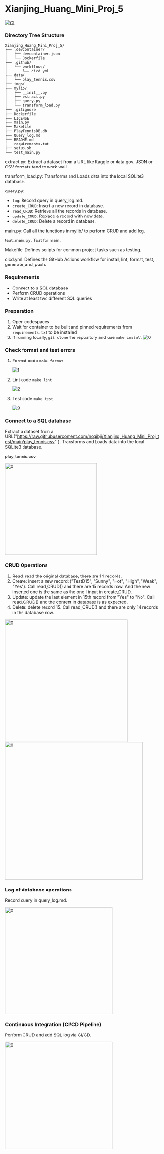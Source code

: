 # Xianjing_Huang_Mini_Proj_5
[![CI](https://github.com/nogibjj/Xianjing_Huang_Mini_Proj_5/actions/workflows/cicd.yml/badge.svg)](https://github.com/nogibjj/Xianjing_Huang_Mini_Proj_5/actions/workflows/cicd.yml)

### Directory Tree Structure
```
Xianjing_Huang_Mini_Proj_5/
├── .devcontainer/
│   ├── devcontainer.json
│   └── Dockerfile
├── .github/
│   └── workflows/
│       └── cicd.yml
├── data/
│   └── play_tennis.csv
├── imgs/
├── mylib/
│   ├── __init__.py
│   ├── extract.py
│   ├── query.py
│   └── transform_load.py
├── .gitignore
├── Dockerfile
├── LICENSE
├── main.py
├── Makefile
├── PlayTennisDB.db
├── Query_log.md
├── README.md
├── requirements.txt
├── setup.sh
└── test_main.py
```
extract.py: Extract a dataset from a URL like Kaggle or data.gov.
JSON or CSV formats tend to work well.

transform_load.py: Transforms and Loads data into the local SQLite3 database.

query.py:
- `log`: Record query in query_log.md.
- `create_CRUD`: Insert a new record in database.
- `read_CRUD`: Retrieve all the records in database.
- `update_CRUD`: Replace a record with new data. 
- `delete_CRUD`: Delete a record in database.

main.py: Call all the functions in mylib/ to perform CRUD and add log.

test_main.py: Test for main.

Makefile: Defines scripts for common project tasks such as testing.

cicd.yml: Defines the GitHub Actions workflow for install, lint, format, test, generate_and_push.

### Requirements
* Connect to a SQL database
* Perform CRUD operations
* Write at least two different SQL queries


### Preparation
1. Open codespaces
2. Wait for container to be built and pinned requirements from `requirements.txt` to be installed
3. If running locally, `git clone` the repository and use `make install`
   ![0](/imgs/000.png)

### Check format and test errors
1. Format code `make format`

   ![1](/imgs/001.png)
2. Lint code `make lint`

   ![2](/imgs/002.png)
3. Test code `make test`

   ![3](/imgs/003.png)

### Connect to a SQL database
Extract a dataset from a URL("https://raw.githubusercontent.com/nogibjj/Xianjing_Huang_Mini_Proj_test/main/play_tennis.csv"
). Transforms and Loads data into the local SQLite3 database.

play_tennis.csv

<img src="/imgs/006.png" alt="0" height="300">

### CRUD Operations
1. Read: read the original database, there are 14 records.
2. Create: insert a new record: ("TestD15", "Sunny", "Hot", "High", "Weak", "Yes"). 
Call read_CRUD() and there are 15 records now. And the new inserted one is the same as the one I input in create_CRUD.
3. Update: update the last element in 15th record from "Yes" to "No".
Call read_CRUD() and the content in database is as expected.
4. Delete: delete record 15. Call read_CRUD() and there are only 14 records in the database now.

<img src="/imgs/004.png" alt="0" height="400">
<img src="/imgs/005.png" alt="0" height="450">

### Log of database operations
Record query in query_log.md.

<img src="/imgs/007.png" alt="0" height="350">

### Continuous Integration (CI/CD Pipeline)
Perform CRUD and add SQL log via CI/CD.

<img src="/imgs/008.png" alt="0" height="350">

